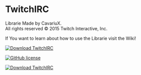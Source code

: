 # TwitchIRC
Librarie Made by CavariuX.      
All rights reserved © 2015 Twitch Interactive, Inc.

If You want to learn about how to use the Librarie visit the Wiki!                      

[![Download TwitchIRC](https://img.shields.io/badge/TwitchIRC-v1.3-green.svg?style=plastic)](https://github.com/CavariuX/TwitchIRC/releases/tag/v1.3-alpha)

[![GitHub license](https://img.shields.io/github/license/mashape/apistatus.svg?style=plastic)](https://github.com/CavariuX/TwitchIRC/blob/master/LICENSE)

[![Download TwitchIRC](https://img.shields.io/badge/Documentation-v1.3-orange.svg?style=plastic)](http://cavariux.github.io/TwitchIRC/)
